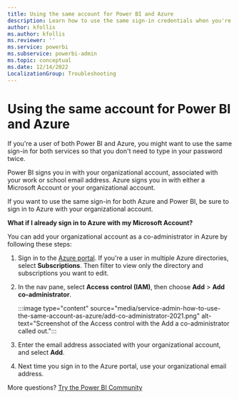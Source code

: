 ```yaml
---
title: Using the same account for Power BI and Azure
description: Learn how to use the same sign-in credentials when you're logging into your Power BI and Azure account.
author: kfollis
ms.author: kfollis
ms.reviewer: ''
ms.service: powerbi
ms.subservice: powerbi-admin
ms.topic: conceptual
ms.date: 12/14/2022
LocalizationGroup: Troubleshooting
---
```


# Using the same account for Power BI and Azure

If you're a user of both Power BI and Azure, you might want to use the same sign-in for both services so that you don't need to type in your password twice.

Power BI signs you in with your organizational account, associated with your work or school email address.  Azure signs you in with either a Microsoft Account or your organizational account.

If you want to use the same sign-in for both Azure and Power BI, be sure to sign in to Azure with your organizational account.

**What if I already sign in to Azure with my Microsoft Account?**

You can add your organizational account as a co-administrator in Azure by following these steps:

1. Sign in to the [Azure portal](https://portal.azure.com/). If you're a user in multiple Azure directories, select **Subscriptions**. Then filter to view only the directory and subscriptions you want to edit.

1. In the nav pane, select **Access control (IAM)**, then choose **Add** > **Add co-administrator**.

    :::image type="content" source="media/service-admin-how-to-use-the-same-account-as-azure/add-co-administrator-2021.png" alt-text="Screenshot of the Access control with the Add a co-administrator called out.":::

1. Enter the email address associated with your organizational account, and select **Add**.

1. Next time you sign in to the Azure portal, use your organizational email address.

More questions? [Try the Power BI Community](https://community.powerbi.com/)
